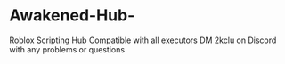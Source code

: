 # Awakened-Hub-
Roblox Scripting Hub
Compatible with all executors
DM 2kclu on Discord with any problems or questions
